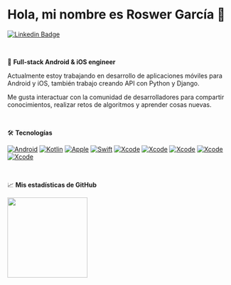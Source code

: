 # Hola, mi nombre es Roswer García 👋

[![Linkedin Badge](https://img.shields.io/badge/-LinkedIn-0e76a8?style=flat-square&logo=Linkedin&logoColor=white)](https://www.linkedin.com/in/roswer-garcia-ferreira-4aa14911b/)

<br/>

📱 **Full-stack Android & iOS engineer**

Actualmente estoy trabajando en desarrollo de aplicaciones móviles para Android y iOS, también trabajo creando API con Python y Django.

Me gusta interactuar con la comunidad de desarrolladores para compartir conocimientos, realizar retos de algoritmos y aprender cosas nuevas. 

<br/>

🛠 **Tecnologías**

[![Android](https://img.shields.io/badge/Android-3DDC84?style=flat&logo=android&logoColor=white&labelColor=101010)]()
[![Kotlin](https://img.shields.io/badge/Kotlin-0095D5?style=flat&logo=kotlin&logoColor=white&labelColor=101010)]()
[![Apple](https://img.shields.io/badge/iOS-999999?style=flat&logo=apple&logoColor=white&labelColor=101010)]()
[![Swift](https://img.shields.io/badge/Swift-FA7343?style=flat&logo=swift&logoColor=white&labelColor=101010)]()
[![Xcode](https://img.shields.io/badge/Flutter-1575F9?style=flat&logo=flutter&logoColor=white&labelColor=101010)]()
[![Xcode](https://img.shields.io/badge/Dart-0075BA?style=flat&logo=dart&logoColor=white&labelColor=101010)]()
[![Xcode](https://img.shields.io/badge/Django-092E20?style=flat&logo=django&logoColor=white&labelColor=101010)]()
[![Xcode](https://img.shields.io/badge/Python-306998?style=flat&logo=python&logoColor=white&labelColor=101010)]()
[![Xcode](https://img.shields.io/badge/Xamarin-1575F9?style=flat&logo=xamarin&logoColor=white&labelColor=101010)]()

<br/>

📈 **Mis estadísticas de GitHub**

<p>
  <img height="180em" src="https://github-readme-stats.vercel.app/api?username=roswer13&show_icons=true&hide_border=true&&count_private=true&include_all_commits=true" />
</p>

